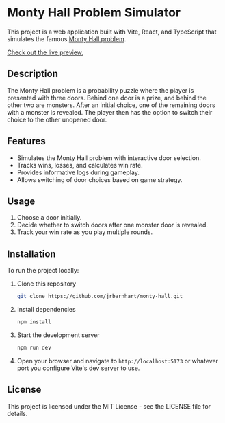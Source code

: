 # Monty Hall Problem Simulator

This project is a web application built with Vite, React, and TypeScript that simulates the famous [Monty Hall problem](https://en.wikipedia.org/wiki/Monty_Hall_problem).

[Check out the live preview.](https://jrbarnhart.github.io/monty-hall/)

## Description

The Monty Hall problem is a probability puzzle where the player is presented with three doors. Behind one door is a prize, and behind the other two are monsters. After an initial choice, one of the remaining doors with a monster is revealed. The player then has the option to switch their choice to the other unopened door.

## Features

- Simulates the Monty Hall problem with interactive door selection.
- Tracks wins, losses, and calculates win rate.
- Provides informative logs during gameplay.
- Allows switching of door choices based on game strategy.

## Usage

1. Choose a door initially.
2. Decide whether to switch doors after one monster door is revealed.
3. Track your win rate as you play multiple rounds.

## Installation

To run the project locally:

1. Clone this repository
   ```sh
   git clone https://github.com/jrbarnhart/monty-hall.git
   ```
3. Install dependencies
   ```sh
   npm install
   ```
5. Start the development server
   ```sh
   npm run dev
   ```
7. Open your browser and navigate to `http://localhost:5173` or whatever port you configure Vite's dev server to use.

## License

This project is licensed under the MIT License - see the LICENSE file for details.
